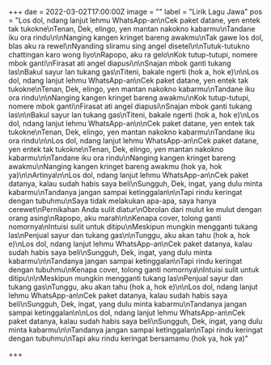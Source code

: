 +++
dae = 2022-03-02T17:00:00Z
image = ""
label = "Lirik Lagu Jawa"
pos = "Los dol, ndang lanjut lehmu WhatsApp-an\nCek paket datane, yen entek tak tukokne\nTenan, Dek, elingo, yen mantan nakokno kabarmu\nTandane iku ora rindu\n\nNanging kangen kringet bareng awakmu\nTak gawe los dol, blas aku ra rewel\nNyanding sliramu sing angel disetel\n\nTutuk-tutukno chattingan karo wong liyo\nRapopo, aku ra gelo\nKok tutup-tutupi, nomere mbok ganti\nFirasat ati angel diapusi\n\nSnajan mbok ganti tukang las\nBakul sayur lan tukang gas\nTiteni, bakale ngerti (hok a, hok e)\n\nLos dol, ndang lanjut lehmu WhatsApp-an\nCek paket datane, yen entek tak tukokne\nTenan, Dek, elingo, yen mantan nakokno kabarmu\nTandane iku ora rindu\n\nNanging kangen kringet bareng awakmu\nKok tutup-tutupi, nomere mbok ganti\nFirasat ati angel diapusi\nSnajan mbok ganti tukang las\n\nBakul sayur lan tukang gas\nTiteni, bakale ngerti (hok a, hok e)\nLos dol, ndang lanjut lehmu WhatsApp-an\n\nCek paket datane, yen entek tak tukokne\nTenan, Dek, elingo, yen mantan nakokno kabarmu\nTandane iku ora rindu\n\nLos dol, ndang lanjut lehmu WhatsApp-an\nCek paket datane, yen entek tak tukokne\nTenan, Dek, elingo, yen mantan nakokno kabarmu\n\nTandane iku ora rindu\nNanging kangen kringet bareng awakmu\nNanging kangen kringet bareng awakmu (hok ya, hok ya)\n\nArtinya\n\nLos dol, ndang lanjut lehmu WhatsApp-an\nCek paket datanya, kalau sudah habis saya beli\nSungguh, Dek, ingat, yang dulu minta kabarmu\nTandanya jangan sampai ketinggalan\n\nTapi rindu keringat dengan tubuhmu\nSaya tidak melakukan apa-apa, saya hanya cerewet\nPernikahan Anda sulit diatur\nObrolan dari mulut ke mulut dengan orang asing\nRapopo, aku marah\n\nKenapa cover, tolong ganti nomornya\nIntuisi sulit untuk ditipu\nMeskipun mungkin mengganti tukang las\nPenjual sayur dan tukang gas\n\nTunggu, aku akan tahu (hok a, hok e)\nLos dol, ndang lanjut lehmu WhatsApp-an\nCek paket datanya, kalau sudah habis saya beli\nSungguh, Dek, ingat, yang dulu minta kabarmu\n\nTandanya jangan sampai ketinggalan\nTapi rindu keringat dengan tubuhmu\nKenapa cover, tolong ganti nomornya\nIntuisi sulit untuk ditipu\n\nMeskipun mungkin mengganti tukang las\nPenjual sayur dan tukang gas\nTunggu, aku akan tahu (hok a, hok e)\n\nLos dol, ndang lanjut lehmu WhatsApp-an\nCek paket datanya, kalau sudah habis saya beli\nSungguh, Dek, ingat, yang dulu minta kabarmu\nTandanya jangan sampai ketinggalan\n\nLos dol, ndang lanjut lehmu WhatsApp-an\nCek paket datanya, kalau sudah habis saya beli\nSungguh, Dek, ingat, yang dulu minta kabarmu\n\nTandanya jangan sampai ketinggalan\nTapi rindu keringat dengan tubuhmu\nTapi aku rindu keringat bersamamu (hok ya, hok ya)"

+++
